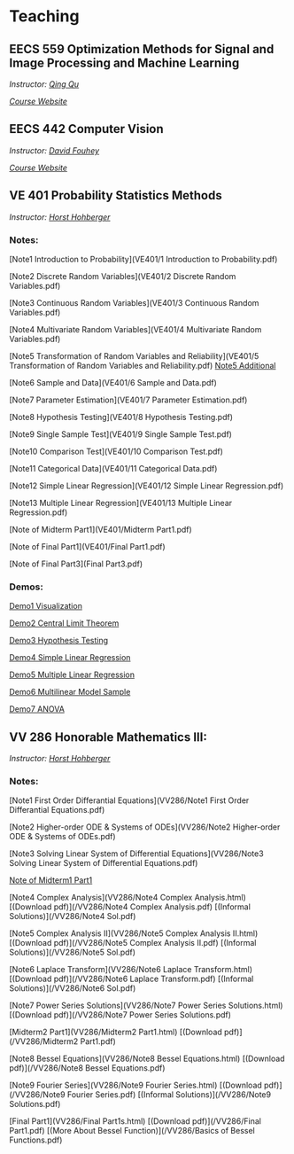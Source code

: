 <!-- [Home](index.md) -->

# Teaching



## EECS 559 Optimization Methods for Signal and Image Processing and Machine Learning

*Instructor: [Qing Qu](https://qingqu.engin.umich.edu/)*

*[Course Website](https://web.eecs.umich.edu/~dvorkin/courses/eecs559/)*




## EECS 442 Computer Vision

*Instructor: [David Fouhey](https://web.eecs.umich.edu/~fouhey/)*

*[Course Website](https://web.eecs.umich.edu/~fouhey/teaching/EECS442_W22/)*



## VE 401 Probability Statistics Methods

*Instructor: [Horst Hohberger](https://umji.sjtu.edu.cn/~horst/)*

### Notes:

[Note1 Introduction to Probability](VE401/1 Introduction to Probability.pdf)

[Note2 Discrete Random Variables](VE401/2 Discrete Random Variables.pdf)

[Note3 Continuous Random Variables](VE401/3 Continuous Random Variables.pdf)

[Note4 Multivariate Random Variables](VE401/4 Multivariate Random Variables.pdf)

[Note5 Transformation of Random Variables and Reliability](VE401/5 Transformation of Random Variables and Reliability.pdf)   [Note5 Additional](VE401/additional_note5.pdf)

[Note6 Sample and Data](VE401/6 Sample and Data.pdf)

[Note7 Parameter Estimation](VE401/7 Parameter Estimation.pdf)

[Note8 Hypothesis Testing](VE401/8 Hypothesis Testing.pdf)

[Note9 Single Sample Test](VE401/9 Single Sample Test.pdf)

[Note10 Comparison Test](VE401/10 Comparison Test.pdf)

[Note11 Categorical Data](VE401/11 Categorical Data.pdf)

[Note12 Simple Linear Regression](VE401/12 Simple Linear Regression.pdf)

[Note13 Multiple Linear Regression](VE401/13 Multiple Linear Regression.pdf)

[Note of Midterm Part1](VE401/Midterm Part1.pdf)

[Note of Final Part1](VE401/Final Part1.pdf)

[Note of Final Part3](Final Part3.pdf)



### Demos:

[Demo1 Visualization](VE401/Demo1_Visualization.nb)

[Demo2 Central Limit Theorem](VE401/Demo2_CentralLimitTheorem.nb)

[Demo3 Hypothesis Testing](VE401/Demo3_HypothesisTesting.nb)

[Demo4 Simple Linear Regression](VE401/Demo4_Simple_Linear_Regression.nb)

[Demo5 Multiple Linear Regression](VE401/Demo5_Multiple_Linear_Regression.nb)

[Demo6 Multilinear Model Sample](VE401/Demo6_Multilinear_Model_Sample.nb)

[Demo7 ANOVA](VE401/Demo7_ANOVA.nb)



## VV 286 Honorable Mathematics III:


*Instructor: [Horst Hohberger](https://umji.sjtu.edu.cn/~horst/)*

### Notes:

[Note1 First Order Differantial Equations](VV286/Note1 First Order Differantial Equations.pdf)

[Note2 Higher-order ODE & Systems of ODEs](VV286/Note2 Higher-order ODE & Systems of ODEs.pdf)

[Note3 Solving Linear System of Differential Equations](VV286/Note3 Solving Linear System of Differential Equations.pdf)

[Note of Midterm1 Part1](VV286/Mid1Part1.pdf)

[Note4 Complex Analysis](VV286/Note4 Complex Analysis.html)  [(Download pdf)](/VV286/Note4 Complex Analysis.pdf)  [(Informal Solutions)](/VV286/Note4 Sol.pdf)

[Note5 Complex Analysis II](VV286/Note5 Complex Analysis II.html)  [(Download pdf)](/VV286/Note5 Complex Analysis II.pdf)  [(Informal Solutions)](/VV286/Note5 Sol.pdf)

[Note6 Laplace Transform](VV286/Note6 Laplace Transform.html)  [(Download pdf)](/VV286/Note6 Laplace Transform.pdf)  [(Informal Solutions)](/VV286/Note6 Sol.pdf)

[Note7 Power Series Solutions](VV286/Note7 Power Series Solutions.html)  [(Download pdf)](/VV286/Note7 Power Series Solutions.pdf) 

[Midterm2 Part1](VV286/Midterm2 Part1.html)  [(Download pdf)](/VV286/Midterm2 Part1.pdf) 

[Note8 Bessel Equations](VV286/Note8 Bessel Equations.html)  [(Download pdf)](/VV286/Note8 Bessel Equations.pdf) 

[Note9 Fourier Series](VV286/Note9 Fourier Series.html)  [(Download pdf)](/VV286/Note9 Fourier Series.pdf) [(Informal Solutions)](/VV286/Note9 Solutions.pdf)

[Final Part1](VV286/Final Part1s.html)  [(Download pdf)](/VV286/Final Part1.pdf)  [(More About Bessel Function)](/VV286/Basics of Bessel Functions.pdf)







